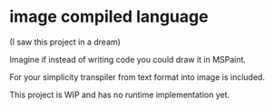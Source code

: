# image compiled language
(I saw this project in a dream)

Imagine if instead of writing code you could draw it in MSPaint.

For your simplicity transpiler from text format into image is included.

This project is WIP and has no runtime implementation yet.
